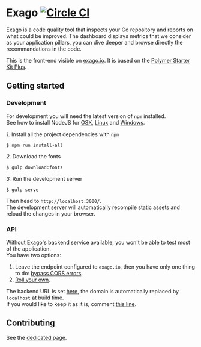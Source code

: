 # Exago [![Circle CI](https://circleci.com/gh/jgautheron/exago.svg?style=svg)](https://circleci.com/gh/jgautheron/exago)

Exago is a code quality tool that inspects your Go repository and reports on what could be improved. The dashboard displays metrics that we consider as your application pillars, you can dive deeper and browse directly the recommandations in the code.

This is the front-end visible on [exago.io](http://www.exago.io). It is based on the [Polymer Starter Kit Plus](https://github.com/StartPolymer/polymer-starter-kit-plus).

## Getting started

### Development

For development you will need the latest version of `npm` installed.  
See how to install NodeJS for [OSX](http://coolestguidesontheplanet.com/installing-node-js-osx-10-9-mavericks/), [Linux](https://www.digitalocean.com/community/tutorials/how-to-install-node-js-on-an-ubuntu-14-04-server) and [Windows](http://blog.teamtreehouse.com/install-node-js-npm-windows).

*1.* Install all the project dependencies with `npm`

    $ npm run install-all

*2.* Download the fonts

    $ gulp download:fonts

*3.* Run the development server

    $ gulp serve

Then head to `http://localhost:3000/`.  
The development server will automatically recompile static assets and reload the changes in your browser.

### API

Without Exago's backend service available, you won't be able to test most of the application.  
You have two options:

1. Leave the endpoint configured to `exago.io`, then you have only one thing to do: [bypass CORS errors](https://blog.nraboy.com/2014/08/bypass-cors-errors-testing-apis-locally/).
2. [Roll your own](https://github.com/exago/svc).

The backend URL is set [here](https://github.com/exago/app/blob/master/app/scripts/app.js#L7), the domain is automatically replaced by `localhost` at build time.  
If you would like to keep it as it is, comment [this line](https://github.com/exago/app/blob/master/tasks/js-babel.js#L22).

## Contributing

See the [dedicated page](CONTRIBUTING.md).
